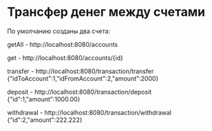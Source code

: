 # Трансфер денег между счетами
По умолчанию созданы два счета:  

 getAll - http://localhost:8080/accounts  
 
 get - http://localhost:8080/accounts/{id}  

 transfer - http://localhost:8080/transaction/transfer
  {"idToAccount":1,"idFromAccount":2,"amount":2000}
  
 deposit - http://localhost:8080/transaction/deposit
  {"id":1,"amount":1000.00}
  
 withdrawal - http://localhost:8080/transaction/withdrawal
  {"id":2,"amount":222.222}
